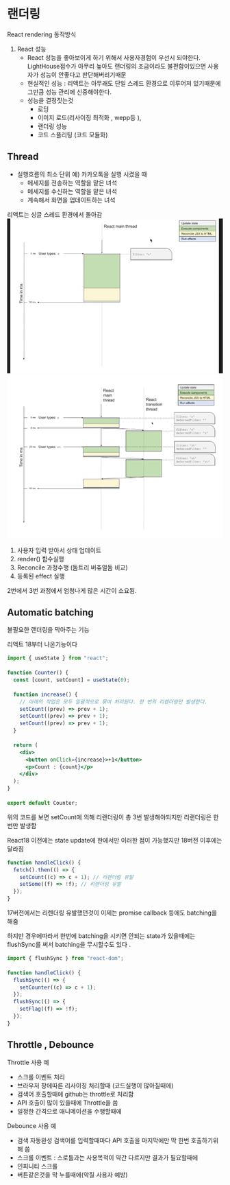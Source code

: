 # 랜더링

React rendering 동작방식

1. React 성능
   - React 성능을 좋아보이게 하기 위해서 사용자경험이 우선시 되야한다.
     LightHouse점수가 아무리 높아도 랜더링의 조금이라도 불편함이있으면 사용자가 성능이 안좋다고 판단해버리기때문
   - 현실적인 성능 : 리액트는 아무래도 단일 스레드 환경으로 이루어져 있기때문에 그만큼 성능 관리에 신중해야한다.
   - 성능을 결정짓는것
     - 로딩
     - 이미지 로드(리사이징 최적화 , wepp등 ),
     - 랜더링 성능
     - 코드 스플리팅 (코드 모듈화)

## Thread

- 실행흐름의 최소 단위 예) 카카오톡을 실행 시켰을 때
  - 메세지를 전송하는 역할을 맡은 녀석
  - 메세지를 수신하는 역할을 맡은 녀석
  - 계속해서 화면을 업데이트하는 녀석

리액트는 싱글 스레드 환경에서 돌아감
![최적화](../img/react.png)
![ㅁㅁ](../img/React2.png)

1. 사용자 입력 받아서 상태 업데이트
2. render() 함수실행
3. Reconcile 과정수행 (돔트리 버츄얼돔 비교)
4. 등록된 effect 실행

2번에서 3번 과정에서 엄청나게 많은 시간이 소요됨.

## Automatic batching

불필요한 랜더링을 막아주는 기능

리액트 18부터 나온기능이다

```jsx
import { useState } from "react";

function Counter() {
  const [count, setCount] = useState(0);

  function increase() {
    // 아래의 작업은 모두 일괄적으로 묶여 처리된다. 한 번의 리렌더링만 발생한다.
    setCount((prev) => prev + 1);
    setCount((prev) => prev + 1);
    setCount((prev) => prev + 1);
  }

  return (
    <div>
      <button onClick={increase}>+1</button>
      <p>Count : {count}</p>
    </div>
  );
}

export default Counter;
```

위의 코드를 보면 setCount에 의해 리랜더링이 총 3번 발생해야되지만 리랜더링은 한번만 발생함

React18 이전에는 state update에 한에서만 이러한 점이 가능했지만 18버전 이후에는 달라짐

```jsx
function handleClick() {
  fetch().then(() => {
    setCount((c) => c + 1); // 리렌더링 유발
    setSome((f) => !f); // 리렌더링 유발
  });
}
```

17버전에서는 리렌더링 유발했던것이 이제는 promise callback 등에도 batching을 해줌

하지만 경우에따라서 한번에 batching을 시키면 안되는 state가 있을때에는 flushSync를 써서 batching을 무시할수도 있다 .

```jsx
import { flushSync } from "react-dom";

function handleClick() {
  flushSync(() => {
    setCounter((c) => c + 1);
  });
  flushSync(() => {
    setFlag((f) => !f);
  });
}
```

## Throttle , Debounce

Throttle 사용 예

- 스크롤 이벤트 처리
- 브라우저 창에따른 리사이징 처리할때 (코드실행이 많아질때에)
- 검색어 호출할때에 github는 throttle로 처리함
- API 호출이 많이 있을때에 Throttle을 씀
- 일정한 간격으로 애니메이션을 수행할때에

Debounce 사용 예

- 검색 자동완성 검색어를 입력할때마다 API 호출을 마지막에만 딱 한번 호출하기위해 씀
- 스크롤 이벤트 : 스로틀과는 사용목적이 약간 다르지만 결과가 필요할때에
- 인피니티 스크롤
- 버튼같은것을 막 누를때에(악질 사용자 예방)
